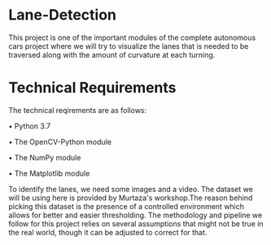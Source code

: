 # Lane-Detection
This project is one of the important modules of the complete autonomous cars project where we will try to visualize the lanes that is needed to be traversed along with the amount of curvature at each turning.

# Technical Requirements
The technical reqirements are as follows:

• Python 3.7

• The OpenCV-Python module

• The NumPy module

• The Matplotlib module

To identify the lanes, we need some images and a video. The dataset we will be using here is provided by Murtaza's workshop.The reason behind picking this dataset is the presence of a controlled environment which allows for better and easier thresholding. The methodology and pipeline we follow for this project relies on several assumptions that might not be true in the real world, though it can be adjusted to correct for that.
